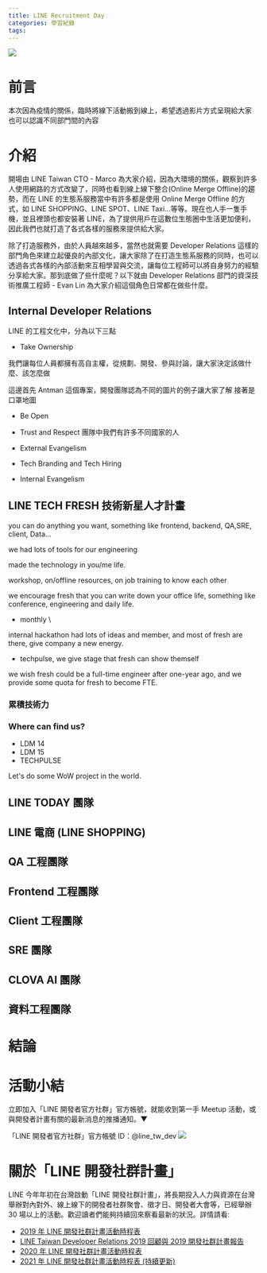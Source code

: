 ```yaml
---
title: LINE Recruitment Day
categories: 學習紀錄
tags:
---
```


<style>
  section.compact {
    font-size: 150%  
  }
  img[alt~="center"] {
    display: block;
    margin: 0 auto;
  }
</style>

![](https://nijialin.com/images/2021/)

# 前言

本次因為疫情的關係，臨時將線下活動搬到線上，希望透過影片方式呈現給大家 也可以認識不同部門間的內容

<!-- more -->

# 介紹

開場由 LINE Taiwan CTO - Marco 為大家介紹，因為大環境的關係，觀察到許多人使用網路的方式改變了，同時也看到線上線下整合(Online Merge Offline)的趨勢，而在 LINE 的生態系服務當中有許多都是使用 Online Merge Offline 的方式，如 LINE SHOPPING、LINE SPOT、LINE Taxi...等等。現在也人手一隻手機，並且裡頭也都安裝著 LINE，為了提供用戶在這數位生態圈中生活更加便利，因此我們也就打造了各式各樣的服務來提供給大家。

除了打造服務外，由於人員越來越多，當然也就需要 Developer Relations 這樣的部門角色來建立起優良的內部文化，讓大家除了在打造生態系服務的同時，也可以透過各式各樣的內部活動來互相學習與交流，讓每位工程師可以將自身努力的經驗分享給大家。那到底做了些什麼呢？以下就由 Developer Relations 部門的資深技術推廣工程師 - Evan Lin 為大家介紹這個角色日常都在做些什麼。

## Internal Developer Relations

LINE 的工程文化中，分為以下三點

- Take Ownership

我們讓每位人員都擁有高自主權，從規劃、開發、參與討論，讓大家決定該做什麼、該怎麼做

這邊首先 Antman 這個專案，開發團隊認為不同的圖片的例子讓大家了解
接著是口罩地圖

- Be Open
- Trust and Respect
團隊中我們有許多不同國家的人


- External Evangelism
- Tech Branding and Tech Hiring
- Internal Evangelism

## LINE TECH FRESH 技術新星人才計畫




you can do anything you want, something like frontend, backend, QA,SRE, client, Data...

we had lots of tools for our engineering

made the technology in you/me life.


workshop, on/offline resources, on job training to know each other

we encourage fresh that you can write down your office life, something like conference, engineering and daily life.

- monthly
\

internal hackathon had lots of ideas and member, and most of fresh are there, give company a new energy.

- techpulse, we give stage that fresh can show themself

we wish fresh could be a full-time engineer after one-year ago, and we provide some quota for fresh to become FTE.

### 累積技術力

### Where can find us?

- LDM 14
- LDM 15
- TECHPULSE

Let's do some WoW project in the world.

## LINE TODAY 團隊

## LINE 電商 (LINE SHOPPING)

## QA 工程團隊

## Frontend 工程團隊

## Client 工程團隊

## SRE 團隊

## CLOVA AI 團隊

## 資料工程團隊

# 結論

# 活動小結

立即加入「LINE 開發者官方社群」官方帳號，就能收到第一手 Meetup 活動，或與開發者計畫有關的最新消息的推播通知。▼

「LINE 開發者官方社群」官方帳號 ID：@line_tw_dev
![](https://www.evanlin.com/images/2020/line-tw-dev-qr.png)

# 關於「LINE 開發社群計畫」

LINE 今年年初在台灣啟動「LINE 開發社群計畫」，將長期投入人力與資源在台灣舉辦對內對外、線上線下的開發者社群聚會、徵才日、開發者大會等，已經舉辦 30 場以上的活動。歡迎讀者們能夠持續回來察看最新的狀況。詳情請看:

- [2019 年 LINE 開發社群計畫活動時程表](https://engineering.linecorp.com/zh-hant/blog/line-taiwan-developer-relations-2019-plan/)
- [LINE Taiwan Developer Relations 2019 回顧與 2019 開發社群計畫報告](https://engineering.linecorp.com/zh-hant/blog/line-taiwan-developer-relations-2019/)
- [2020 年 LINE 開發社群計畫活動時程表](https://engineering.linecorp.com/zh-hant/blog/2020-line-tw-devrel/)
- [2021 年 LINE 開發社群計畫活動時程表 (持續更新)](https://engineering.linecorp.com/zh-hant/blog/2021-line-tw-devrel/)
